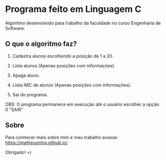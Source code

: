 # Programa feito em Linguagem C

Algoritmo desenvolvido para trabalho da faculdade no curso Engenharia de Software.

## O que o algoritmo faz?

1. Cadastra alunos escolhendo a posição de 1 a 20.

2. Lista alunos (Apenas posições com informações).

3. Apaga aluno.

4. Lista IMC de alunos (Apenas posições com informações).

0. Sai do programa.

OBS: O programa permanece em execução até o usuário escolher a opção 0 "SAIR"


## Sobre

Para conhecer mais sobre mim e meu trabalho acesse: https://matheusmhq.github.io/

Obrigado! =)